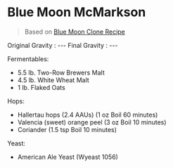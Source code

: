 Blue Moon McMarkson
===

> Based on [Blue Moon Clone Recipe](http://www.eckraus.com/blog/blue-moon-recipe-clone-extract-all-grain)

Original Gravity : ---
Final Gravity : ---

Fermentables:

* 5.5 lb. Two-Row Brewers Malt
* 4.5 lb. White Wheat Malt
* 1 lb. Flaked Oats

Hops:

* Hallertau hops (2.4 AAUs) (1 oz Boil 60 minutes)
* Valencia (sweet) orange peel (3 oz Boil 10 minutes)
* Coriander (1.5 tsp Boil 10 minutes)

Yeast:

* American Ale Yeast (Wyeast 1056)
